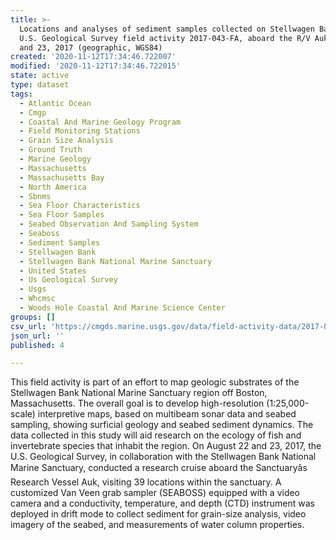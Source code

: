 ```yaml
---
title: >-
  Locations and analyses of sediment samples collected on Stellwagen Bank during
  U.S. Geological Survey field activity 2017-043-FA, aboard the R/V Auk, Aug 22
  and 23, 2017 (geographic, WGS84)
created: '2020-11-12T17:34:46.722007'
modified: '2020-11-12T17:34:46.722015'
state: active
type: dataset
tags:
  - Atlantic Ocean
  - Cmgp
  - Coastal And Marine Geology Program
  - Field Monitoring Stations
  - Grain Size Analysis
  - Ground Truth
  - Marine Geology
  - Massachusetts
  - Massachusetts Bay
  - North America
  - Sbnms
  - Sea Floor Characteristics
  - Sea Floor Samples
  - Seabed Observation And Sampling System
  - Seaboss
  - Sediment Samples
  - Stellwagen Bank
  - Stellwagen Bank National Marine Sanctuary
  - United States
  - Us Geological Survey
  - Usgs
  - Whcmsc
  - Woods Hole Coastal And Marine Science Center
groups: []
csv_url: 'https://cmgds.marine.usgs.gov/data/field-activity-data/2017-043-FA/'
json_url: ''
published: 4

---
```

This field activity is part of an effort to map geologic substrates of the Stellwagen Bank National Marine Sanctuary region off Boston, Massachusetts. The overall goal is to develop high-resolution (1:25,000-scale) interpretive maps, based on multibeam sonar data and seabed sampling, showing surficial geology and seabed sediment dynamics. The data collected in this study will aid research on the ecology of fish and invertebrate species that inhabit the region. On August 22 and 23, 2017, the U.S. Geological Survey, in collaboration with the Stellwagen Bank National Marine Sanctuary, conducted a research cruise aboard the Sanctuaryâs Research Vessel Auk, visiting 39 locations within the sanctuary. A customized Van Veen grab sampler (SEABOSS) equipped with a video camera and a conductivity, temperature, and depth (CTD) instrument was deployed in drift mode to collect sediment for grain-size analysis, video imagery of the seabed, and measurements of water column properties.

